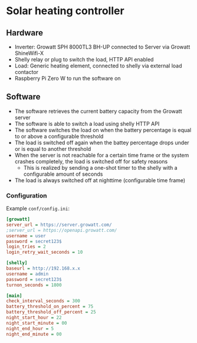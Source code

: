 # Solar heating controller

## Hardware

- Inverter: Growatt SPH 8000TL3 BH-UP connected to Server via Growatt ShineWifi-X
- Shelly relay or plug to switch the load, HTTP API enabled
- Load: Generic heating element, connected to shelly via external load contactor
- Raspberry Pi Zero W to run the software on
 
## Software

- The software retrieves the current battery capacity from the Growatt server
- The software is able to switch a load using shelly HTTP API
- The software switches the load on when the battery percentage is equal to or above a configurable threshold
- The load is switched off again when the battey percentage drops under or is equal to another threshold
- When the server is not reachable for a certain time frame or the system crashes completely, the load is switched off for safety reasons
  - This is realized by sending a one-shot timer to the shelly with a configurable amount of seconds
- The load is always switched off at nighttime (configurable time frame)

### Configuration

Example `conf/config.ini`:

```ini
[growatt]
server_url = https://server.growatt.com/
;server_url = https://openapi.growatt.com/
username = user
password = secret123$
login_tries = 2
login_retry_wait_seconds = 10

[shelly]
baseurl = http://192.168.x.x
username = admin
password = secret123$
turnon_seconds = 1800

[main]
check_interval_seconds = 300
battery_threshold_on_percent = 75
battery_threshold_off_percent = 25
night_start_hour = 22
night_start_minute = 00
night_end_hour = 5
night_end_minute = 00
```